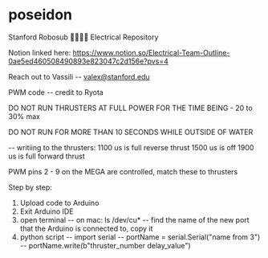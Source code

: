 # poseidon
Stanford Robosub 🏄‍♂️🐳🌊 Electrical Repository

Notion linked here: https://www.notion.so/Electrical-Team-Outline-0ae5ed460508490893e823047c2d156e?pvs=4

Reach out to Vassili -- valex@stanford.edu

PWM code -- credit to Ryota

DO NOT RUN THRUSTERS AT FULL POWER FOR THE TIME BEING - 20 to 30% max

DO NOT RUN FOR MORE THAN 10 SECONDS WHILE OUTSIDE OF WATER

-- writiing to the thrusters:
1100 us is full reverse thrust
1500 us is off
1900 us is full forward thrust

PWM pins 2 - 9 on the MEGA are controlled, match these to thrusters

Step by step:
1. Upload code to Arduino
2. Exit Arduino IDE
3. open terminal
   -- on mac: ls /dev/cu*
   -- find the name of the new port that the Arduino is connected to, copy it
4. python script
   -- import serial
   -- portName = serial.Serial("name from 3")
   -- portName.write(b"thruster_number delay_value")
